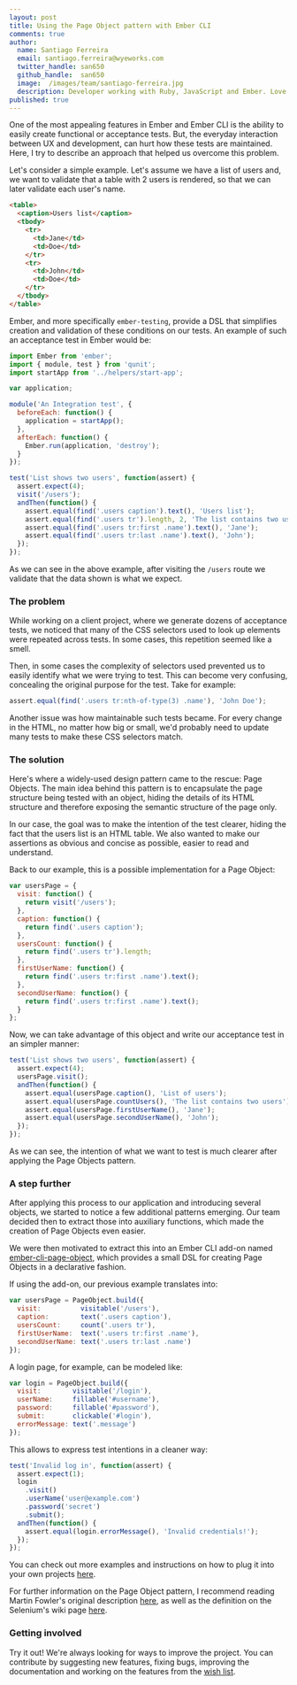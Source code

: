 ```yaml
---
layout: post
title: Using the Page Object pattern with Ember CLI
comments: true
author:
  name: Santiago Ferreira
  email: santiago.ferreira@wyeworks.com
  twitter_handle: san650
  github_handle:  san650
  image:  /images/team/santiago-ferreira.jpg
  description: Developer working with Ruby, JavaScript and Ember. Love working with Free Software in general. Ember and Angular meetup organizer in Montevideo
published: true
---
```


One of the most appealing features in Ember and Ember CLI is the ability to easily create functional or acceptance tests. But, the everyday interaction between UX and development, can hurt how these tests are maintained. Here, I try to describe an approach that helped us overcome this problem.

<!-- more -->

Let's consider a simple example. Let's assume we have a list of users and, we want to validate that a table with 2 users is rendered, so that we can later validate each user's name.

```html
<table>
  <caption>Users list</caption>
  <tbody>
    <tr>
      <td>Jane</td>
      <td>Doe</td>
    </tr>
    <tr>
      <td>John</td>
      <td>Doe</td>
    </tr>
  </tbody>
</table>
```

Ember, and more specifically `ember-testing`, provide a DSL that simplifies creation and validation of these conditions on our tests. An example of such an acceptance test in Ember would be:

```js
import Ember from 'ember';
import { module, test } from 'qunit';
import startApp from '../helpers/start-app';

var application;

module('An Integration test', {
  beforeEach: function() {
    application = startApp();
  },
  afterEach: function() {
    Ember.run(application, 'destroy');
  }
});

test('List shows two users', function(assert) {
  assert.expect(4);
  visit('/users');
  andThen(function() {
    assert.equal(find('.users caption').text(), 'Users list');
    assert.equal(find('.users tr').length, 2, 'The list contains two users');
    assert.equal(find('.users tr:first .name').text(), 'Jane');
    assert.equal(find('.users tr:last .name').text(), 'John');
  });
});
```

As we can see in the above example, after visiting the `/users` route we validate that the data shown is what we expect.

### The problem

While working on a client project, where we generate dozens of acceptance tests, we noticed that many of the CSS selectors used to look up elements were repeated across tests. In some cases, this repetition seemed like a smell.

Then, in some cases the complexity of selectors used prevented us to easily identify what we were trying to test. This can become very confusing, concealing the original purpose for the test. Take for example:

```js
assert.equal(find('.users tr:nth-of-type(3) .name'), 'John Doe');
```

Another issue was how maintainable such tests became. For every change in the HTML, no matter how big or small, we'd probably need to update many tests to make these CSS selectors match.

### The solution

Here's where a widely-used design pattern came to the rescue: Page Objects. The main idea behind this pattern is to encapsulate the page structure being tested with an object, hiding the details of its HTML structure and therefore exposing the semantic structure of the page only.

In our case, the goal was to make the intention of the test clearer, hiding the fact that the users list is an HTML table. We also wanted to make our assertions as obvious and concise as possible, easier to read and understand.

Back to our example, this is a possible implementation for a Page Object:

```js
var usersPage = {
  visit: function() {
    return visit('/users');
  },
  caption: function() {
    return find('.users caption');
  },
  usersCount: function() {
    return find('.users tr').length;
  },
  firstUserName: function() {
    return find('.users tr:first .name').text();
  },
  secondUserName: function() {
    return find('.users tr:first .name').text();
  }
};
```

Now, we can take advantage of this object and write our acceptance test in an simpler manner:

```js
test('List shows two users', function(assert) {
  assert.expect(4);
  usersPage.visit();
  andThen(function() {
    assert.equal(usersPage.caption(), 'List of users');
    assert.equal(usersPage.countUsers(), 'The list contains two users');
    assert.equal(usersPage.firstUserName(), 'Jane');
    assert.equal(usersPage.secondUserName(), 'John');
  });
});
```

As we can see, the intention of what we want to test is much clearer after applying the Page Objects pattern.

### A step further

After applying this process to our application and introducing several objects, we started to notice a few additional patterns emerging. Our team decided then to extract those into auxiliary functions, which made the creation of Page Objects even easier.

We were then motivated to extract this into an Ember CLI add-on named [ember-cli-page-object](https://github.com/san650/ember-cli-page-object), which provides a small DSL for creating Page Objects in a declarative fashion.

If using the add-on, our previous example translates into:

```js
var usersPage = PageObject.build({
  visit:          visitable('/users'),
  caption:        text('.users caption'),
  usersCount:     count('.users tr'),
  firstUserName:  text('.users tr:first .name'),
  secondUserName: text('.users tr:last .name')
});
```

A login page, for example, can be modeled like:

```js
var login = PageObject.build({
  visit:        visitable('/login'),
  userName:     fillable('#username'),
  password:     fillable('#password'),
  submit:       clickable('#login'),
  errorMessage: text('.message')
});
```

This allows to express test intentions in a cleaner way:

```js
test('Invalid log in', function(assert) {
  assert.expect(1);
  login
    .visit()
    .userName('user@example.com')
    .password('secret')
    .submit();
  andThen(function() {
    assert.equal(login.errorMessage(), 'Invalid credentials!');
  });
});
```

You can check out more examples and instructions on how to plug it into your own projects [here](https://github.com/san650/ember-cli-page-object).

For further information on the Page Object pattern, I recommend reading Martin Fowler's original description [here](http://martinfowler.com/bliki/PageObject.html), as well as the definition on the Selenium's wiki page [here](https://code.google.com/p/selenium/wiki/PageObjects).

### Getting involved

Try it out! We're always looking for ways to improve the project. You can contribute by suggesting new features, fixing bugs, improving the documentation and working on the features from the [wish list](https://github.com/san650/ember-cli-page-object/issues?q=is%3Aopen+is%3Aissue+label%3Aenhancement).
